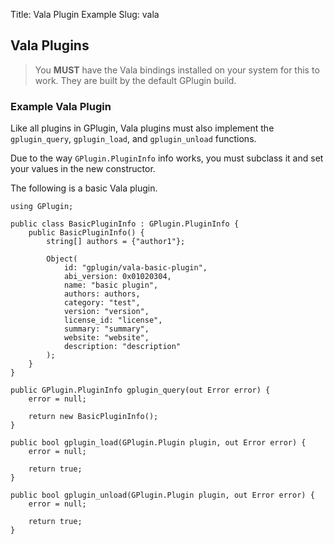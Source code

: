 Title: Vala Plugin Example
Slug: vala

## Vala Plugins

> You **MUST** have the Vala bindings installed on your system for this to
> work. They are built by the default GPlugin build.

### Example Vala Plugin

Like all plugins in GPlugin, Vala plugins must also implement the
`gplugin_query`, `gplugin_load`, and `gplugin_unload` functions.

Due to the way `GPlugin.PluginInfo` info works, you must subclass it and set
your values in the new constructor.

The following is a basic Vala plugin.

```vala
using GPlugin;

public class BasicPluginInfo : GPlugin.PluginInfo {
	public BasicPluginInfo() {
		string[] authors = {"author1"};

		Object(
			id: "gplugin/vala-basic-plugin",
			abi_version: 0x01020304,
			name: "basic plugin",
			authors: authors,
			category: "test",
			version: "version",
			license_id: "license",
			summary: "summary",
			website: "website",
			description: "description"
		);
	}
}

public GPlugin.PluginInfo gplugin_query(out Error error) {
	error = null;

	return new BasicPluginInfo();
}

public bool gplugin_load(GPlugin.Plugin plugin, out Error error) {
	error = null;

	return true;
}

public bool gplugin_unload(GPlugin.Plugin plugin, out Error error) {
	error = null;

	return true;
}
```

